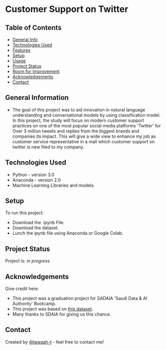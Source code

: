 # Customer Support on Twitter


## Table of Contents
* [General Info](#general-information)
* [Technologies Used](#technologies-used)
* [Features](#features)
* [Setup](#setup)
* [Usage](#usage)
* [Project Status](#project-status)
* [Room for Improvement](#room-for-improvement)
* [Acknowledgements](#acknowledgements)
* [Contact](#contact)
<!-- * [License](#license) -->


## General Information
- The goal of this project was to aid innovation in natural language understanding and conversational models by using classification model. In this project, the study will focus on modern customer support practices on one of the most popular social media platforms 'Twitter' for Over 3 million tweets and replies from the biggest brands and companies its impact.
This will give a wide view to enhance my job as customer service representative in a mall which customer support on twitter is new filed to my company.



## Technologies Used
- Python - version 3.0
- Anaconda - version 2.0
- Machine Learning Libraries and models.


## Setup
To run this project:
- Download the .ipynb File.
- Download the dataset.
- Lunch the ipynb file using Anaconda or Google Colab.



## Project Status
Project is: _in progress_



## Acknowledgements
Give credit here.
- This project was a graduation project for SADAIA 'Saudi Data & AI Authority' Bootcamp.
- This project was based on [this dataset](https://www.kaggle.com/thoughtvector/customer-support-on-twitter).
- Many thanks to SDAIA for giving us this chance.


## Contact
Created by [@tawaah-t](https://github.com/tawaah-t/) - feel free to contact me!
